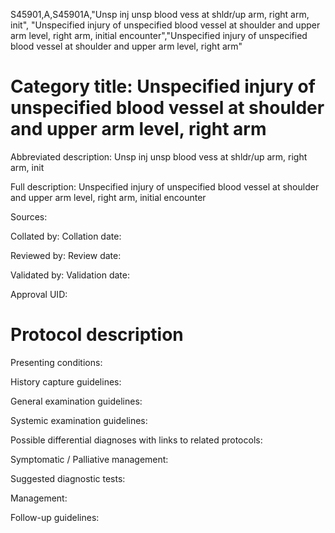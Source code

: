 S45901,A,S45901A,"Unsp inj unsp blood vess at shldr/up arm, right arm, init", "Unspecified injury of unspecified blood vessel at shoulder and upper arm level, right arm, initial encounter","Unspecified injury of unspecified blood vessel at shoulder and upper arm level, right arm"
# Category title: Unspecified injury of unspecified blood vessel at shoulder and upper arm level, right arm

Abbreviated description: Unsp inj unsp blood vess at shldr/up arm, right arm, init

Full description: Unspecified injury of unspecified blood vessel at shoulder and upper arm level, right arm, initial encounter

Sources:

Collated by:
Collation date:

Reviewed by:
Review date:

Validated by:
Validation date:

Approval UID:

# Protocol description

Presenting conditions:

History capture guidelines:

General examination guidelines:

Systemic examination guidelines:

Possible differential diagnoses with links to related protocols:

Symptomatic / Palliative management:

Suggested diagnostic tests:

Management:

Follow-up guidelines:
